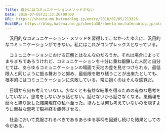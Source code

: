 ```yaml
---
Title: 自分にはコミュニケーションメソッドがない
Date: 2018-07-05T21:33:26+09:00
URL: https://sheeta-mm.hatenablog.jp/entry/2018/07/05/213326
EditURL: https://blog.hatena.ne.jp/sheeta38/sheeta-mm.hatenablog.jp/atom/entry/8599973812310713086
---
```


　汎用的なコミュニケーション・メソッドを習得してこなかったゆえに、汎用的なコミュニケーションができない。私にはこれがコンプレックスとなっている。

　コミュニケーションにおける正解とはなんなのだろうか。それは場合によってまちまちであろうけれど、コミュニケーションを十分に重ね鍛錬した人間と自分とでは、あらゆるコミュニケーションの場面で天地の差を見せつけられる。最低限人と同じように振る舞おうと努め、最低限を取り繕うことが出来たとしても、根本的にはコミュニケーションに失敗している。常に抱くのはそんな感覚だ。

　日頃から何も考えていない。少なくとも有益な結果を得るための有益な思考をしていない。思考をしないから話せない。話せないから話さなくなる。悪循環を延々と繰り返した結果現在の私へ至った。ほんとは何も考えていないのを隠すように無益な思考で脳神経を疲弊させる。

　社会において克服されるべきであるあらゆる事柄を回避し続けた結果としての今がある。
